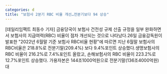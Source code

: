 ```yaml
---
categories: d
title: "보험사 2분기 RBC 비율 개선…전분기보다 94 상승"
---
```

[데일리임팩트 최동수 기자] 금융당국이 보험사 건전성 규제 산출 규정을 일부 완화하면서 보험사의 지급여력(RBC) 비율이 점차 개선되는 것으로 나타났다.26일 금융감독원이 발표한 "2022년 6월말 기준 보험사 RBC비율 현황"에 따르면 지난 6월말 보험사의 RBC비율은 218.8%로 전분기말(209.4%) 보다 9.4%포인트 상승했다.생명보험사의 RBC 비율이 216.2%로 7.4%포인트 올랐고, 손해보험사의 RBC 비율이 223.2%로 12.7%포인트 상승했다. 가용자본은 144조1000억원으로 전분기말(136조4000억원) 대
